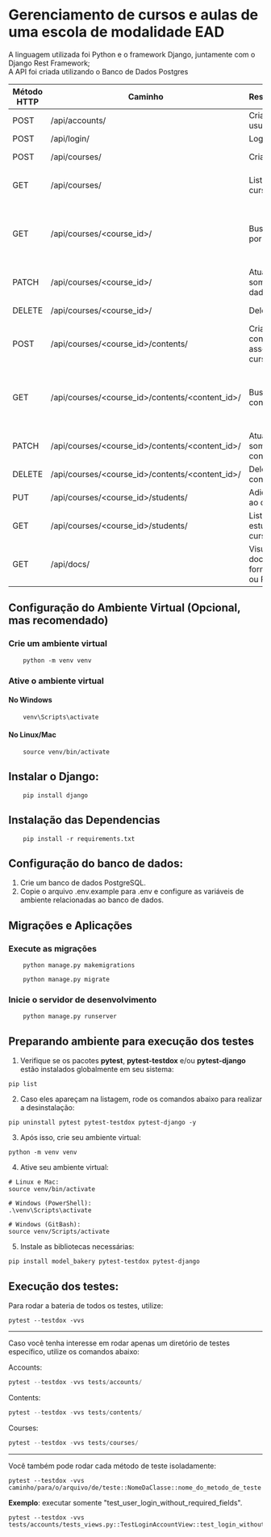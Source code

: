 #   Gerenciamento de cursos e aulas de uma escola de modalidade EAD

A linguagem utilizada foi Python e o framework Django, juntamente com o Django Rest Framework;  
A API foi criada utilizando o Banco de Dados Postgres

| Método HTTP | Caminho                                   | Responsabilidade                               | Permissão                                                               |
|-------------|-------------------------------------------|-------------------------------------------------|-------------------------------------------------------------------------|
| POST        | /api/accounts/                            | Criação de usuário                             | Livre                                                                   |
| POST        | /api/login/                               | Login do usuário                               | Livre                                                                   |
| POST        | /api/courses/                             | Criação de cursos                              | Somente super usuários                                                  |
| GET         | /api/courses/                             | Listagem de cursos                             | Somente usuários autenticados                                           |
| GET         | /api/courses/<course_id>/                 | Busca de curso por id                          | Acesso livre à administradores. Estudantes não podem acessar cursos que não participam |
| PATCH       | /api/courses/<course_id>/                 | Atualização somente dos dados de curso         | Somente super usuários                                                  |
| DELETE      | /api/courses/<course_id>/                 | Deleção de curso                               | Somente super usuários                                                  |
| POST        | /api/courses/<course_id>/contents/        | Criação de conteúdos e associação ao curso    | Somente super usuários                                                  |
| GET         | /api/courses/<course_id>/contents/<content_id>/ | Busca de conteúdo por id               | Super usuários têm acesso livre. Estudantes só podem acessar dos que participam |
| PATCH       | /api/courses/<course_id>/contents/<content_id>/| Atualização somente do conteúdo          | Somente super usuários                                                  |
| DELETE      | /api/courses/<course_id>/contents/<content_id>/| Deleção de conteúdos                    | Somente super usuários                                                  |
| PUT         | /api/courses/<course_id>/students/        | Adição de alunos ao curso                      | Somente super usuários                                                  |
| GET         | /api/courses/<course_id>/students/        | Listagem dos estudantes do curso               | Somente super usuários                                                  |
| GET         | /api/docs/                                | Visualização da documentação no formato Swagger ou Redoc | Acesso livre                                                     |

## Configuração do Ambiente Virtual (Opcional, mas recomendado)
### Crie um ambiente virtual
```
    python -m venv venv
```

### Ative o ambiente virtual
#### No Windows
```
    venv\Scripts\activate
```
#### No Linux/Mac
```
    source venv/bin/activate
```


## Instalar o Django:
```
    pip install django
```

## Instalação das Dependencias
```
    pip install -r requirements.txt
```


## Configuração do banco de dados:
1. Crie um banco de dados PostgreSQL.
2. Copie o arquivo .env.example para .env e configure as variáveis de ambiente relacionadas ao banco de dados.

## Migrações e Aplicações
### Execute as migrações
```
    python manage.py makemigrations
```
```
    python manage.py migrate
```

### Inicie o servidor de desenvolvimento
```
    python manage.py runserver
```




## Preparando ambiente para execução dos testes

1. Verifique se os pacotes **pytest**, **pytest-testdox** e/ou **pytest-django** estão instalados globalmente em seu sistema:
```shell
pip list
```

2. Caso eles apareçam na listagem, rode os comandos abaixo para realizar a desinstalação:

```shell
pip uninstall pytest pytest-testdox pytest-django -y
```

3. Após isso, crie seu ambiente virtual:
```shell
python -m venv venv
```

4. Ative seu ambiente virtual:

```shell
# Linux e Mac:
source venv/bin/activate

# Windows (PowerShell):
.\venv\Scripts\activate

# Windows (GitBash):
source venv/Scripts/activate
```

5. Instale as bibliotecas necessárias:

```shell
pip install model_bakery pytest-testdox pytest-django
```


## Execução dos testes:

Para rodar a bateria de todos os testes, utilize:
```shell
pytest --testdox -vvs
```
---

Caso você tenha interesse em rodar apenas um diretório de testes específico, utilize os comandos abaixo:

Accounts:
```python
pytest --testdox -vvs tests/accounts/
```

Contents:
```python
pytest --testdox -vvs tests/contents/
```

Courses:
```python
pytest --testdox -vvs tests/courses/
```

---

Você também pode rodar cada método de teste isoladamente:

```shell
pytest --testdox -vvs caminho/para/o/arquivo/de/teste::NomeDaClasse::nome_do_metodo_de_teste
```

**Exemplo**: executar somente "test_user_login_without_required_fields".

```shell
pytest --testdox -vvs tests/accounts/tests_views.py::TestLoginAccountView::test_login_without_required_fields
```
